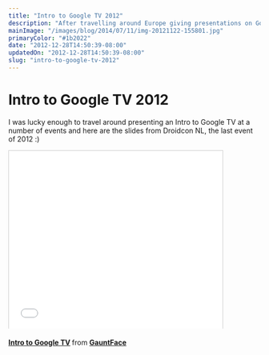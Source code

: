 ```yaml
---
title: "Intro to Google TV 2012"
description: "After travelling around Europe giving presentations on Google TV, I rounded the year off with presenting at Droidcon NL. This post has the slide deck and a cheeky image of one of our more *interesting* office hours."
mainImage: "/images/blog/2014/07/11/img-20121122-155801.jpg"
primaryColor: "#1b2022"
date: "2012-12-28T14:50:39-08:00"
updatedOn: "2012-12-28T14:50:39-08:00"
slug: "intro-to-google-tv-2012"
---
```


# Intro to Google TV 2012

I was lucky enough to travel around presenting an Intro to Google TV at a number of events and here are the slides from Droidcon NL, the last event of 2012 :)

<iframe src="//www.slideshare.net/slideshow/embed_code/15785766" width="427" height="356" frameborder="0" marginwidth="0" marginheight="0" scrolling="no" style="border:1px solid #CCC; border-width:1px 1px 0; margin-bottom:5px; max-width: 100%;" allowfullscreen> </iframe>

<p><strong> <a href="https://www.slideshare.net/GauntFace/intro-to-google-tv" title="Intro to Google TV" target="_blank">Intro to Google TV</a> </strong> from <strong><a href="http://www.slideshare.net/GauntFace" target="_blank">GauntFace</a></strong></p>
